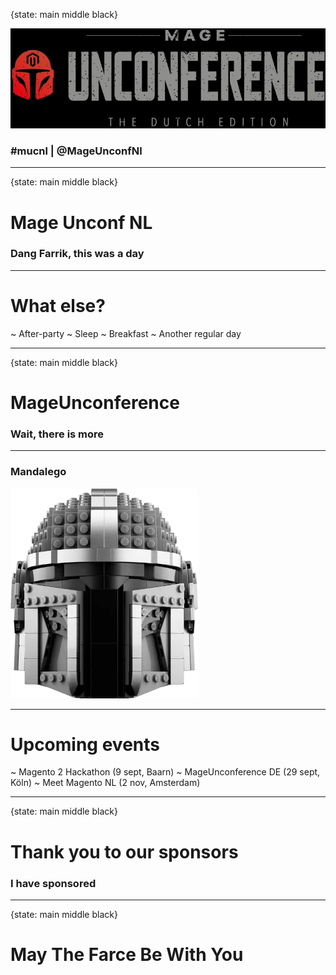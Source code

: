 {state: main middle black}

<img class="img-responsive" src="/images/mucnl/mageuc-logo.webp" />

### \#mucnl | @MageUnconfNl

---
{state: main middle black}
# Mage Unconf NL
### Dang Farrik, this was a day

---
# What else?
~ After-party
~ Sleep
~ Breakfast
~ Another regular day

---
{state: main middle black}
# MageUnconference
### Wait, there is more

---
### Mandalego

<img class="img-responsive" src="/images/mucnl/mando-lego.webp" />


---
# Upcoming events
~ Magento 2 Hackathon (9 sept, Baarn) 
~ MageUnconference DE (29 sept, Köln)
~ Meet Magento NL (2 nov, Amsterdam)

---
{state: main middle black}
# Thank you to our sponsors
### I have sponsored

---
{state: main middle black}
# May The Farce Be With You
